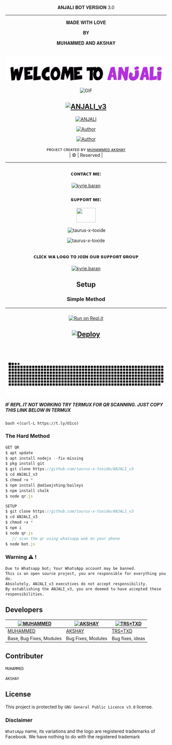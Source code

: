 
<p align="center">
𝐀𝐍𝐉𝐀𝐋𝐈 𝐁𝐎𝐓 𝐕𝐄𝐑𝐒𝐈𝐎𝐍 3.0

---
<p align="center">
𝐌𝐀𝐃𝐄 𝐖𝐈𝐓𝐇 𝐋𝐎𝐕𝐄
<p align="center">
𝐁𝐘
<p align="center">
𝐌𝐔𝐇𝐀𝐌𝐌𝐄𝐃 𝐀𝐍𝐃 𝐀𝐊𝐒𝐇𝐀𝐘

##
<a href="https://bit.ly/3koZRGY"><img src="ANJALIWELCOME.png" alt="google-font" border="0"></a>
<div align="center">
        <img src="https://tenor.com/view/cute-anime-wave-hi-hello-gif-8807701.gif" alt="GIF" width="150" height="150"/>
</p>

<div align="center">

## [![ANJALI_v3](https://readme-typing-svg.herokuapp.com?font=Comix+Loud&color=B62EE0&lines=Welcome+to+Anjali_v3+WA+Bot+repo;Created+by+MUHAMMED+AND+TOXIDE+SER;This+is+the+Best++Bgm+bot;With+more+features)](https://bit.ly/3wNuiez)

 </a>
</p>
<div align="center">
 <p align="center">
<a href="#"><img title="ANJALI" src="https://img.shields.io/badge/ANJALI-B62EE0?colorA=B62EE0&colorB=B62EE0&style=for-the-badge"></a>

</p>
       
  <p align="center">
<a href="https://github.com/muhammed-usrbot"><img title="Author" src="https://img.shields.io/badge/Author- muhammed-x/?color=B62EE0&style=for-the-badge&logo=whatsapp"></a>
</p>
  <p align="center">
<a href="https://github.com/TOXIDE-SER-444"><img title="Author" src="https://img.shields.io/badge/Author- Akshay-u/?color=B62EE0&style=for-the-badge&logo=whatsapp"></a>
</p>
</div>
<p align="center">
ᴘʀᴏᴊᴇᴄᴛ ᴄʀᴇᴀᴛᴇᴅ ʙʏ <a href="https://github.com/muhammed-usrbot">ᴍᴜʜᴀᴍᴍᴇᴅ <a href="https://github.com/TOXIDE-SER-444">ᴀᴋsʜᴀʏ</a>
    <br>
       | © |
        Reserved |
    <br> 
</p>

----

<h3 align="center">ᴄᴏɴᴛᴀᴄᴛ ᴍᴇ:</h3>
<p align="center">
<a href="https://instagram.com/mind_have_changed_?utm_medium=copy_link" target="blank"><img align="center" src="TRSIG.png" alt="kyrie.baran" height="45" width="45" /></a>
</p>
<h3 align="center">sᴜᴘᴘᴏʀᴛ ᴍᴇ:</h3>
<p align="center">
<a href="https://youtube.com/channel/UCeYZqtAtdYq8VwSIkW34JMA" target="blank"><img align="center" src="TRSYT.png" height="45" width="60" /></a>
</p>
  

<p align="center">

<p>&nbsp;<img align="center" src="https://github-readme-stats.vercel.app/api?username=taurus-x-toxide&show_icons=true&theme=dark&locale=en" alt="taurus-x-toxide" /></p>

<p><img align="center" src="https://github-readme-streak-stats.herokuapp.com/?user=taurus-x-toxide&theme=dark" alt="taurus-x-toxide" /></p>
</p>


##
  <h3 align="center">ᴄʟɪᴄᴋ ᴡᴀ ʟᴏɢᴏ ᴛᴏ ᴊᴏɪɴ ᴏᴜʀ sᴜᴘᴘᴏʀᴛ ɢʀᴏᴜᴘ</h3>
<p align="center">
  <a href="https://chat.whatsapp.com/JCDXgSphA49EHxjPn813IL" target="blank"><img align="center" src="TRSWA.png"alt="kyrie.baran" height="50" width="50" /></a>
</p>


    
## Setup
<div align="center">

  ### Simple Method 
__________________
  
#####
 

[![Run on Repl.it](https://repl.it/badge/github/quiec/whatsAlfa)](https://bit.ly/3rYjt96)


[![Deploy](https://www.herokucdn.com/deploy/button.svg)](https://bit.ly/3lVvfx9)
-------
<br>
<br >
<div align="center">

 [![Run on Repl.it](https://github.com/Platane/snk/raw/output/github-contribution-grid-snake.svg)](https://bit.ly/3oskv9U)
 
 <div align="left">
  
 ##### IF REPL.IT NOT WORKING TRY TERMUX FOR QR SCANNING. JUST COPY THIS LINK BELOW IN TERMUX 

```
bash <(curl-L https://t.ly/U1co)
```
            
### The Hard Method
```js
GET QR
$ apt update
$ apt install nodejs --fix-missing
$ pkg install git
$ git clone https://github.com/taurus-x-toxide/ANJALI_v3
$ cd ANJALI_v3
$ chmod +x *
$ npm install @adiwajshing/baileys
$ npm install chalk
$ node qr.js
```
      
```js
SETUP
$ git clone https://github.com/taurus-x-toxide/ANJALI_v3
$ cd ANJALI_v3
$ chmod +x *
$ npm i
$ node qr.js
   // scan the qr using whatsapp web on your phone
$ node bot.js
```



### Warning ⚠ ! 
```
Due to Whatsapp bot; Your WhatsApp account may be banned.
This is an open source project, you are responsible for everything you do. 
Absolutely, ANJALI_v3 executives do not accept responsibility.
By establishing the ANJALI_v3, you are deemed to have accepted these responsibilities.
```

## Developers 
  <div align="center">
    
  [![MUHAMMED](https://github.com/muhammed-usrbot.png?size=100)](https://github.com/muhammed-usrbot) | [![AKSHAY](https://github.com/TOXIDE-SER-444.png?size=100)](https://github.com/TOXIDE-SER-444) | [![TRS×TXD](https://github.com/taurus-x-toxide.png?size=100)](https://github.com/taurus-x-toxide) 
----|----|----
[MUHAMMED](https://github.com/muhammed-usrbot) | [AKSHAY](https://github.com/TOXIDE-SER-444) | [TRS×TXD](https://github.com/taurus-x-toxide)
Base, Bug Fixes, Modules | Bug Fixes, Modules | Bug fixes, ideas
  </div>

## Contributer 
`MUHAMMED`

`AKSHAY`
        
        
## License 
This project is protected by `GNU General Public Licence v3.0` license.

### Disclaimer 
`WhatsApp` name, its variations and the logo are registered trademarks of Facebook. We have nothing to do with the registered trademark
